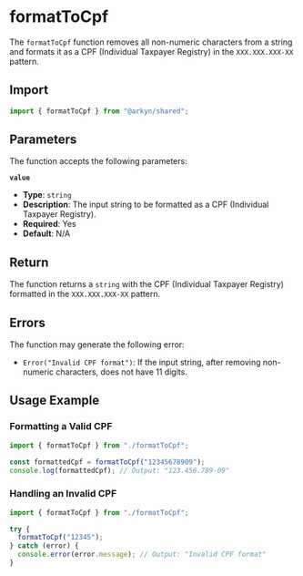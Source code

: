 # formatToCpf

The `formatToCpf` function removes all non-numeric characters from a string and formats it as a CPF (Individual Taxpayer Registry) in the `XXX.XXX.XXX-XX` pattern.

## Import

```ts
import { formatToCpf } from "@arkyn/shared";
```

## Parameters

The function accepts the following parameters:

**`value`**

- **Type**: `string`
- **Description**: The input string to be formatted as a CPF (Individual Taxpayer Registry).
- **Required**: Yes
- **Default**: N/A

## Return

The function returns a `string` with the CPF (Individual Taxpayer Registry) formatted in the `XXX.XXX.XXX-XX` pattern.

## Errors

The function may generate the following error:

- `Error("Invalid CPF format")`: If the input string, after removing non-numeric characters, does not have 11 digits.

## Usage Example

### Formatting a Valid CPF

```javascript
import { formatToCpf } from "./formatToCpf";

const formattedCpf = formatToCpf("12345678909");
console.log(formattedCpf); // Output: "123.456.789-09"
```

### Handling an Invalid CPF

```javascript
import { formatToCpf } from "./formatToCpf";

try {
  formatToCpf("12345");
} catch (error) {
  console.error(error.message); // Output: "Invalid CPF format"
}
```
